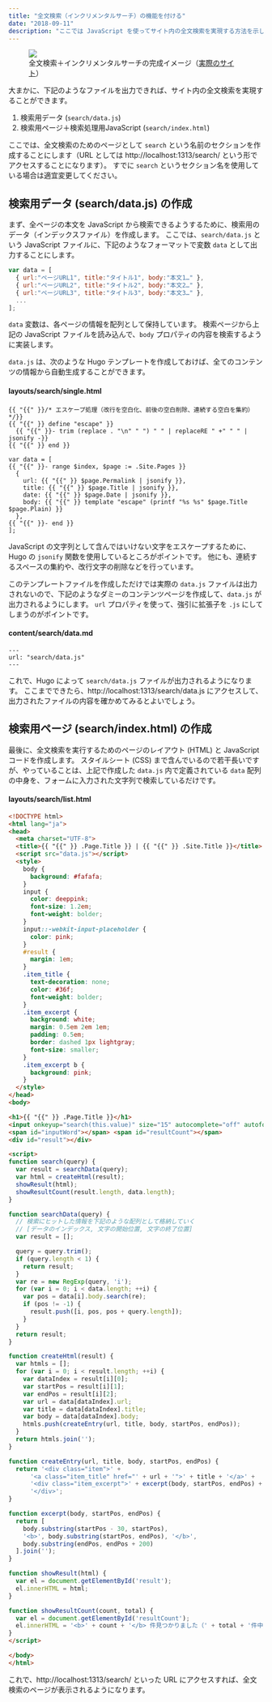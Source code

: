 ```yaml
---
title: "全文検索（インクリメンタルサーチ）の機能を付ける"
date: "2018-09-11"
description: "ここでは JavaScript を使ってサイト内の全文検索を実現する方法を示します。全文検索を実現する方法としては、Google カスタム検索を利用する方法もありますが、Google カスタム検索は、インターネット上に公開する Web サイトにしか適用できません。ここで紹介する JavaScript を利用した全文検索は、ローカルで運用する Web サイトでも利用できますし、インクリメンタルサーチも実現することができます。"
---
```


<figure>
    <img src="full-text-search.png" />
    <figcaption>全文検索＋インクリメンタルサーチの完成イメージ（<a target="_blank" href="http://memoja.net/search/">実際のサイト</a>）</figcaption>
</figure>

大まかに、下記のようなファイルを出力できれば、サイト内の全文検索を実現することができます。

1. 検索用データ (`search/data.js`)
2. 検索用ページ＋検索処理用JavaScript (`search/index.html`)

ここでは、全文検索のためのページとして `search` という名前のセクションを作成することにします（URL としては http://localhost:1313/search/ という形でアクセスすることになります）。
すでに `search` というセクション名を使用している場合は適宜変更してください。


検索用データ (search/data.js) の作成
----

まず、全ページの本文を JavaScript から検索できるようするために、検索用のデータ（インデックスファイル）を作成します。
ここでは、`search/data.js` という JavaScript ファイルに、下記のようなフォーマットで変数 `data` として出力することにします。

~~~ javascript
var data = [
  { url:"ページURL1", title:"タイトル1", body:"本文1…" },
  { url:"ページURL2", title:"タイトル2", body:"本文2…" },
  { url:"ページURL3", title:"タイトル3", body:"本文3…" },
  ...
];
~~~

`data` 変数は、各ページの情報を配列として保持しています。
検索ページから上記の JavaScript ファイルを読み込んで、`body` プロパティの内容を検索するように実装します。

`data.js` は、次のような Hugo テンプレートを作成しておけば、全てのコンテンツの情報から自動生成することができます。

#### layouts/search/single.html

~~~
{{ "{{" }}/* エスケープ処理（改行を空白化、前後の空白削除、連続する空白を集約） */}}
{{ "{{" }} define "escape" }}
  {{ "{{" }}- trim (replace . "\n" " ") " " | replaceRE " +" " " | jsonify -}}
{{ "{{" }} end }}

var data = [
{{ "{{" }}- range $index, $page := .Site.Pages }}
  {
    url: {{ "{{" }} $page.Permalink | jsonify }},
    title: {{ "{{" }} $page.Title | jsonify }},
    date: {{ "{{" }} $page.Date | jsonify }},
    body: {{ "{{" }} template "escape" (printf "%s %s" $page.Title $page.Plain) }}
  },
{{ "{{" }}- end }}
];
~~~

JavaScript の文字列として含んではいけない文字をエスケープするために、Hugo の `jsonify` 関数を使用しているところがポイントです。
他にも、連続するスペースの集約や、改行文字の削除などを行っています。

このテンプレートファイルを作成しただけでは実際の `data.js` ファイルは出力されないので、下記のようなダミーのコンテンツページを作成して、`data.js` が出力されるようにします。
`url` プロパティを使って、強引に拡張子を `.js` にしてしまうのがポイントです。

#### content/search/data.md

~~~
---
url: "search/data.js"
---
~~~

これで、Hugo によって `search/data.js` ファイルが出力されるようになります。
ここまでできたら、http://localhost:1313/search/data.js にアクセスして、出力されたファイルの内容を確かめてみるとよいでしょう。


検索用ページ (search/index.html) の作成
----

最後に、全文検索を実行するためのページのレイアウト (HTML) と JavaScript コードを作成します。
スタイルシート (CSS) まで含んでいるので若干長いですが、やっていることは、上記で作成した `data.js` 内で定義されている `data` 配列の中身を、フォームに入力された文字列で検索しているだけです。

#### layouts/search/list.html

~~~ html
<!DOCTYPE html>
<html lang="ja">
<head>
  <meta charset="UTF-8">
  <title>{{ "{{" }} .Page.Title }} | {{ "{{" }} .Site.Title }}</title>
  <script src="data.js"></script>
  <style>
    body {
      background: #fafafa;
    }
    input {
      color: deeppink;
      font-size: 1.2em;
      font-weight: bolder;
    }
    input::-webkit-input-placeholder {
      color: pink;
    }
    #result {
      margin: 1em;
    }
    .item_title {
      text-decoration: none;
      color: #36f;
      font-weight: bolder;
    }
    .item_excerpt {
      background: white;
      margin: 0.5em 2em 1em;
      padding: 0.5em;
      border: dashed 1px lightgray;
      font-size: smaller;
    }
    .item_excerpt b {
      background: pink;
    }
  </style>
</head>
<body>

<h1>{{ "{{" }} .Page.Title }}</h1>
<input onkeyup="search(this.value)" size="15" autocomplete="off" autofocus placeholder="検索ワード" />
<span id="inputWord"></span> <span id="resultCount"></span>
<div id="result"></div>

<script>
function search(query) {
  var result = searchData(query);
  var html = createHtml(result);
  showResult(html);
  showResultCount(result.length, data.length);
}

function searchData(query) {
  // 検索にヒットした情報を下記のような配列として格納していく
  // [データのインデックス, 文字の開始位置, 文字の終了位置]
  var result = [];

  query = query.trim();
  if (query.length < 1) {
    return result;
  }
  var re = new RegExp(query, 'i');
  for (var i = 0; i < data.length; ++i) {
    var pos = data[i].body.search(re);
    if (pos != -1) {
      result.push([i, pos, pos + query.length]);
    }
  }
  return result;
}

function createHtml(result) {
  var htmls = [];
  for (var i = 0; i < result.length; ++i) {
    var dataIndex = result[i][0];
    var startPos = result[i][1];
    var endPos = result[i][2];
    var url = data[dataIndex].url;
    var title = data[dataIndex].title;
    var body = data[dataIndex].body;
    htmls.push(createEntry(url, title, body, startPos, endPos));
  }
  return htmls.join('');
}

function createEntry(url, title, body, startPos, endPos) {
  return '<div class="item">' +
      '<a class="item_title" href="' + url + '">' + title + '</a>' +
      '<div class="item_excerpt">' + excerpt(body, startPos, endPos) + '</div>' +
      '</div>';
}

function excerpt(body, startPos, endPos) {
  return [
    body.substring(startPos - 30, startPos),
    '<b>', body.substring(startPos, endPos), '</b>',
    body.substring(endPos, endPos + 200)
  ].join('');
}

function showResult(html) {
  var el = document.getElementById('result');
  el.innerHTML = html;
}

function showResultCount(count, total) {
  var el = document.getElementById('resultCount');
  el.innerHTML = '<b>' + count + '</b> 件見つかりました（' + total + '件中）';
}
</script>

</body>
</html>
~~~

これで、http://localhost:1313/search/ といった URL にアクセスすれば、全文検索のページが表示されるようになります。

